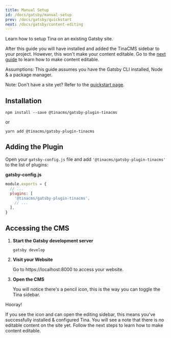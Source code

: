 ```yaml
---
title: Manual Setup
id: /docs/gatsby/manual-setup
prev: /docs/gatsby/quickstart
next: /docs/gatsby/content-editing
---
```


Learn how to setup Tina on an existing Gatsby site.

After this guide you will have installed and added the TinaCMS sidebar to your project. However, this won't make your content editable. Go to the [next guide](/gatsby/edit-content) to learn how to make content editable.

Assumptions: This guide assumes you have the Gatsby CLI installed, Node & a package manager.

Note: Don't have a site yet? Refer to the [quickstart page](/gatsby/quickstart).

## Installation

```
npm install --save @tinacms/gatsby-plugin-tinacms
```

or

```
yarn add @tinacms/gatsby-plugin-tinacms
```

## Adding the Plugin

Open your `gatsby-config.js` file and add `'@tinacms/gatsby-plugin-tinacms'` to the list of plugins:

**gatsby-config.js**

```javascript
module.exports = {
  // ...
  plugins: [
    '@tinacms/gatsby-plugin-tinacms',
    // ...
  ],
}
```

## Accessing the CMS

1. **Start the Gatsby development server**

   ```
   gatsby develop
   ```

1. **Visit your Website**

   Go to https://localhost:8000 to access your website.

1. **Open the CMS**

   You will notice there's a pencil icon, this is the way you can toggle the Tina sidebar.

Hooray!

If you see the icon and can open the editing sidebar, this means you've successfully installed & configured Tina. You will see a note that there is no editable content on the site yet. Follow the next steps to learn how to make content editable.
